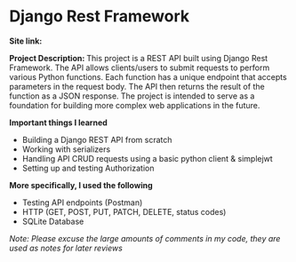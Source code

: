 # Django Rest Framework
<b> Site link: </b>



<strong> Project Description: </strong> This project is a REST API built using Django Rest Framework. 
The API allows clients/users to submit requests to perform various Python functions. 
Each function has a unique endpoint that accepts parameters in the request body. 
The API then returns the result of the function as a JSON response. 
The project is intended to serve as a foundation for building more complex web applications in the future.

<strong> Important things I learned </strong>
<ul>
  <li>Building a Django REST API from scratch</li>
  <li>Working with serializers</li>
  <li>Handling API CRUD requests using a basic python client & simplejwt</li>
  <li>Setting up and testing Authorization</li>
</ul>

<strong> More specifically, I used the following </strong>
<ul>
  <li>Testing API endpoints (Postman)</li>
  <li>HTTP (GET, POST, PUT, PATCH, DELETE, status codes)</li>
  <li>SQLite Database</li>
</ul>

<i> Note: Please excuse the large amounts of comments in my code, they are used as notes for later reviews <i>
